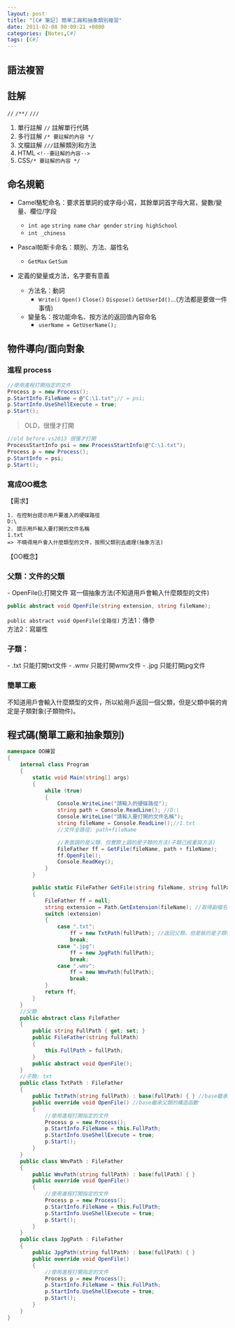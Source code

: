 ```yaml
---
layout: post
title: "[C# 筆記] 簡單工廠和抽象類別複習"
date: 2011-02-08 00:09:21 +0800
categories: [Notes,C#]
tags: [C#]
---
```


## 語法複習
## 註解
`//` `/**/` `///`
1. 單行註解 `//` 註解單行代碼
2. 多行註解 `/* 要註解的內容 */`
3. 文檔註解 `///`註解類別和方法
4. HTML `<!--要註解的內容-->`
5. CSS`/* 要註解的內容 */`

## 命名規範
- Camel駱駝命名：要求首單詞的或字母小寫，其餘單詞首字母大寫，變數/變量、欄位/字段
    - `int age` `string name` `char gender` `string highSchool` 
    - `int _chiness`
- Pascal帕斯卡命名：類別、方法、屬性名
    - `GetMax` `GetSum`

- 定義的變量或方法，名字要有意義
    - 方法名：動詞
        - `Write()` `Open()` `Close()` `Dispose()` `GetUserId()`...(方法都是要做一件事情)
    - 變量名：按功能命名、按方法的返回值內容命名
        - `userName = GetUserName();`

## 物件導向/面向對象

### 進程 process
```c#
//使用進程打開指定的文件
Process p = new Process();
p.StartInfo.FileName = @"C:\1.txt";// = psi;
p.StartInfo.UseShellExecute = true;
p.Start();
```

> OLD，很慢才打開
```c#
//old before vs2013 很慢才打開
ProcessStartInfo psi = new ProcessStartInfo(@"C:\1.txt");
Process p = new Process();
p.StartInfo = psi;
p.Start();
```

### 寫成OO概念
【需求】

```
1. 在控制台提示用戶要進入的硬碟路徑
D:\
2. 提示用戶輸入要打開的文件名稱
1.txt
=> 不曉得用戶會入什麼類型的文件，按照父類別去處理(抽象方法)
```

【OO概念】
<h3>父類：文件的父類</h3>
- OpenFile();打開文件
寫一個抽象方法(不知道用戶會輸入什麼類型的文件)  

```c#
public abstract void OpenFile(string extension, string fileName);
```

`public abstract void OpenFile(全路徑)` 
方法1：傳參  
方法2：寫屬性  


<h3>子類：</h3>
- .txt 只能打開txt文件
- .wmv 只能打開wmv文件
- .jpg 只能打開jpg文件

<h3>簡單工廠</h3>
不知道用戶會輸入什麼類型的文件，所以給用戶返回一個父類，但是父類中裝的肯定是子類對象(子類物件)。

## 程式碼(簡單工廠和抽象類別)

```c#
namespace OO練習
{
    internal class Program
    {
        static void Main(string[] args)
        {
            while (true)
            {
                Console.WriteLine("請輸入的硬碟路徑");
                string path = Console.ReadLine(); //D:\
                Console.WriteLine("請輸入要打開的文件名稱");
                string fileName = Console.ReadLine();//1.txt
                //文件全路徑: path+fileName

                //表面調的是父類，但實際上調的是子類的方法(子類己經重寫方法)
                FileFather ff = GetFile(fileName, path + fileName);
                ff.OpenFile();
                Console.ReadKey();
            }
        }

        public static FileFather GetFile(string fileName, string fullPath)
        {
            FileFather ff = null;
            string extension = Path.GetExtension(fileName); //取得副檔名
            switch (extension)
            {
                case ".txt":
                    ff = new TxtPath(fullPath); //返回父類，但是裝的是子類物件
                    break;
                case ".jpg":
                    ff = new JpgPath(fullPath);
                    break;
                case ".wmv":
                    ff = new WmvPath(fullPath);
                    break;
            }
            return ff;
        }
    }
    //父類
    public abstract class FileFather
    {
        public string FullPath { get; set; }
        public FileFather(string fullPath)
        {
            this.FullPath = fullPath;
        }
        public abstract void OpenFile();
    }
    //子類: txt
    public class TxtPath : FileFather
    {
        public TxtPath(string fullPath) : base(fullPath) { } //base繼承父類的構造函數
        public override void OpenFile() //base繼承父類的構造函數
        {
            //使用進程打開指定的文件
            Process p = new Process();
            p.StartInfo.FileName = this.FullPath;
            p.StartInfo.UseShellExecute = true;
            p.Start();
        }
    }
    public class WmvPath : FileFather
    {
        public WmvPath(string fullPath) : base(fullPath) { }
        public override void OpenFile()
        {
            //使用進程打開指定的文件
            Process p = new Process();
            p.StartInfo.FileName = this.FullPath;
            p.StartInfo.UseShellExecute = true;
            p.Start();
        }
    }
    public class JpgPath : FileFather
    {
        public JpgPath(string fullPath) : base(fullPath) { }
        public override void OpenFile()
        {
            //使用進程打開指定的文件
            Process p = new Process();
            p.StartInfo.FileName = this.FullPath;
            p.StartInfo.UseShellExecute = true;
            p.Start();
        }
    }
}
```